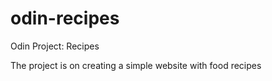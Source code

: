 # odin-recipes
Odin Project: Recipes

The project is on creating a simple website with food recipes
